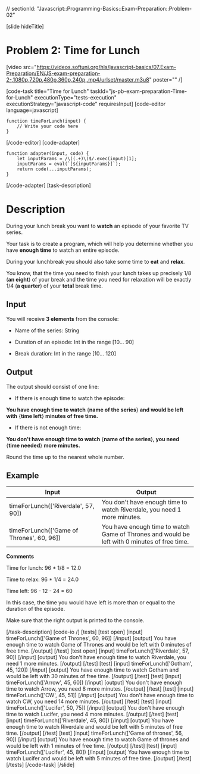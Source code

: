 // sectionId: "Javascript::Programming-Basics::Exam-Preparation::Problem-02"

[slide hideTitle]
# Problem 2: Time for Lunch

[video src="https://videos.softuni.org/hls/javascript-basics/07.Exam-Preparation/EN/JS-exam-preparation-2-,1080p,720p,480p,360p,240p,.mp4/urlset/master.m3u8" poster="" /]

[code-task title="Time for Lunch" taskId="js-pb-exam-preparation-Time-for-Lunch" executionType="tests-execution" executionStrategy="javascript-code" requiresInput]
[code-editor language=javascript]
```
function timeForLunch(input) {
	// Write your code here
}
```
[/code-editor]
[code-adapter]
```
function adapter(input, code) {
    let inputParams = /\((.+)\)$/.exec(input)[1];
    inputParams = eval(`[${inputParams}]`);
    return code(...inputParams);
}
```
[/code-adapter]
[task-description]
# Description
During your lunch break you want to **watch** an episode of your favorite TV series.

Your task is to create a program, which will help you determine whether you have **enough time** to watch an entire episode.

During your lunchbreak you should also take some time to **eat** and **relax**.

You know, that the time you need to finish your lunch takes up precisely 1\/8 (**an eight**) of your break and the time you need for relaxation will be exactly 1\/4 (**a quarter**) of your **total** break time.


## Input
You will receive **3 elements** from the console:

- Name of the series: String

- Duration of an episode: Int in the range \[10… 90\]

- Break duration: Int in the range \[10… 120\]

## Output
The output should consist of one line:

- If there is enough time to watch the episode: 

**You have enough time to watch** \{**name of the series**\} **and would be left with** \{**time left**\} **minutes of free time.**

- If there is not enough time: 

**You don't have enough time to watch** \{**name of the series**\}**, you need** \{**time needed**\} **more minutes.**

Round the time up to the nearest whole number.

## Example
| **Input** | **Output** |
| --- | --- |
|timeForLunch(['Riverdale', 57, 90])| You don't have enough time to watch Riverdale, you need 1 more minutes.|
|timeForLunch(['Game of Thrones', 60, 96])| You have enough time to watch Game of Thrones and would be left with 0 minutes of free time.|

**Comments**

Time for lunch: 96 \* 1\/8 = 12.0

Time to relax: 96 \* 1\/4 = 24.0

Time left: 96 \- 12 \- 24 = 60

In this case, the time you would have left is more than or equal to the duration of the episode.

Make sure that the right output is printed to the console.

[/task-description]
[code-io /]
[tests]
[test open]
[input]
timeForLunch(['Game of Thrones', 60, 96])
[/input]
[output]
You have enough time to watch Game of Thrones and would be left with 0 minutes of free time.
[/output]
[/test]
[test open]
[input]
timeForLunch(['Riverdale', 57, 90])
[/input]
[output]
You don't have enough time to watch Riverdale, you need 1 more minutes.
[/output]
[/test]
[test]
[input]
timeForLunch(['Gotham', 45, 120])
[/input]
[output]
You have enough time to watch Gotham and would be left with 30 minutes of free time.
[/output]
[/test]
[test]
[input]
timeForLunch(['Arrow', 45, 60])
[/input]
[output]
You don't have enough time to watch Arrow, you need 8 more minutes.
[/output]
[/test]
[test]
[input]
timeForLunch(['CW', 45, 51])
[/input]
[output]
You don't have enough time to watch CW, you need 14 more minutes.
[/output]
[/test]
[test]
[input]
timeForLunch(['Lucifer', 50, 75])
[/input]
[output]
You don't have enough time to watch Lucifer, you need 4 more minutes.
[/output]
[/test]
[test]
[input]
timeForLunch(['Riverdale', 45, 80])
[/input]
[output]
You have enough time to watch Riverdale and would be left with 5 minutes of free time.
[/output]
[/test]
[test]
[input]
timeForLunch(['Game of thrones', 56, 90])
[/input]
[output]
You have enough time to watch Game of thrones and would be left with 1 minutes of free time.
[/output]
[/test]
[test]
[input]
timeForLunch(['Lucifer', 45, 80])
[/input]
[output]
You have enough time to watch Lucifer and would be left with 5 minutes of free time.
[/output]
[/test]
[/tests]
[/code-task]
[/slide]
